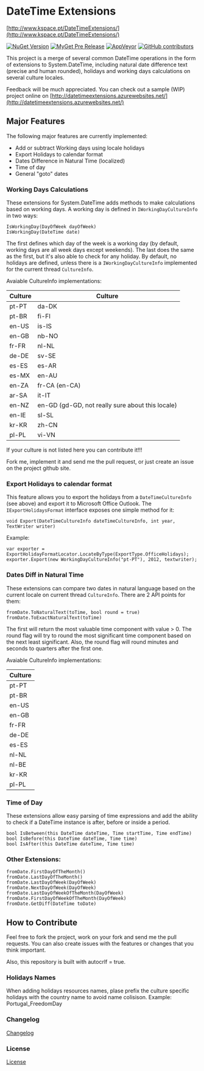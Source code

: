 DateTime Extensions
===================
[http://www.kspace.pt/DateTimeExtensions/](http://www.kspace.pt/DateTimeExtensions/)

[![NuGet Version](http://img.shields.io/nuget/v/DateTimeExtensions.svg?style=flat)](https://www.nuget.org/packages/DateTimeExtensions/) 
[![MyGet Pre Release](https://img.shields.io/myget/datetimeextensions/vpre/DateTimeExtensions.svg)](https://www.myget.org/feed/datetimeextensions/package/nuget/DateTimeExtensions)
[![AppVeyor](https://img.shields.io/appveyor/ci/kappy/datetimeextensions.svg)](https://ci.appveyor.com/project/kappy/datetimeextensions)
[![GitHub contributors](https://img.shields.io/github/contributors/joaomatossilva/datetimeextensions.svg)](https://github.com/joaomatossilva/DateTimeExtensions)


This project is a merge of several common DateTime operations in the form of 
extensions to System.DateTime, including natural date difference text (precise and human rounded),
holidays and working days calculations on several culture locales.

Feedback will be much appreciated.
You can check out a sample (WIP) project online on [http://datetimeextensions.azurewebsites.net/](http://datetimeextensions.azurewebsites.net/)

## Major Features

The following major features are currently implemented:

+  Add or subtract Working days using locale holidays
+  Export Holidays to calendar format
+  Dates Difference in Natural Time (localized)
+  Time of day
+  General "goto" dates


### Working Days Calculations

These extensions for System.DateTime adds methods to make calculations based on working days.
A working day is defined in `IWorkingDayCultureInfo` in two ways:

    IsWorkingDay(DayOfWeek dayOfWeek)
    IsWorkingDay(DateTime date)

The first defines which day of the week is a working day (by default, working days are all 
week days except weekends). The last does the same as the first, but it's also able to check 
for any holiday. By default, no holidays are defined, unless there is a `IWorkingDayCultureInfo` 
implemented for the current thread `CultureInfo`.

Avaiable CultureInfo implementations:

| Culture | Culture |
| ------- | ------- |
| pt-PT	| da-DK |
| pt-BR	| fi-FI |
| en-US	| is-IS |
| en-GB	| nb-NO |
| fr-FR	| nl-NL |
| de-DE	| sv-SE |
| es-ES	| es-AR |
| es-MX	| en-AU |
| en-ZA	| fr-CA (en-CA)|
| ar-SA	| it-IT |
| en-NZ | en-GD (gd-GD, not really sure about this locale) 
| en-IE | sl-SL |
| kr-KR | zh-CN |
| pl-PL | vi-VN |


If your culture is not listed here you can contribute it!!!

Fork me, implement it and send me the pull request, or just create an issue on the project github site. 


### Export Holidays to calendar format


This feature allows you to export the holidays from a `DateTimeCultureInfo` (see above)
and export it to Microsoft Office Outlook.
The `IExportHolidaysFormat` interface exposes one simple method for it:

    void Export(DateTimeCultureInfo dateTimeCultureInfo, int year, TextWriter writer)

Example:

    var exporter = ExportHolidayFormatLocator.LocateByType(ExportType.OfficeHolidays);
    exporter.Export(new WorkingDayCultureInfo("pt-PT"), 2012, textwriter);


### Dates Diff in Natural Time

These extensions can compare two dates in natural language based on the current locale on 
current thread `CultureInfo`.
There are 2 API points for them:

    fromDate.ToNaturalText(toTime, bool round = true)
    fromDate.ToExactNaturalText(toTime)

The first will return the most valuable time component with value > 0. The round flag will 
try to round the most significant time component based on the next least significant. 
Also, the round flag will round minutes and seconds to quarters after the first one.

Avaiable CultureInfo implementations:

| Culture |
| ------- |
| pt-PT |
| pt-BR |
| en-US |
| en-GB |
| fr-FR |
| de-DE |
| es-ES |
| nl-NL |
| nl-BE |
| kr-KR |
| pl-PL |

### Time of Day

These extensions allow easy parsing of time expressions and add the ability to check if a DateTime instance is after,
before or inside a period.

    bool IsBetween(this DateTime dateTime, Time startTime, Time endTime)
    bool IsBefore(this DateTime dateTime, Time time)
    bool IsAfter(this DateTime dateTime, Time time)


### Other Extensions:


    fromDate.FirstDayOfTheMonth()
    fromDate.LastDayOfTheMonth()
    fromDate.LastDayOfWeek(DayOfWeek)
    fromDate.NextDayOfWeek(DayOfWeek)
    fromDate.LastDayOfWeekOfTheMonth(DayOfWeek)
    fromDate.FirstDayOfWeekOfTheMonth(DayOfWeek)
    fromDate.GetDiff(DateTime toDate)



## How to Contribute

Feel free to fork the project, work on your fork and send me the pull requests.
You can also create issues with the features or changes that you think important.

Also, this repository is built with autocrlf = true.

### Holidays Names

When adding holidays resources names, plase prefix the culture specific holidays with the
country name to avoid name colisison.
Example: Portugal_FreedomDay

### Changelog
[Changelog](CHANGELOG.md) 

### License
[License](LICENSE.md) 